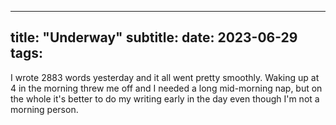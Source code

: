 
---
title: "Underway"
subtitle: 
date: 2023-06-29
tags:
---

I wrote 2883 words yesterday and it all went pretty smoothly. Waking up at 4 in the morning threw me off and I needed a long mid-morning nap, but on the whole it's better to do my writing early in the day even though I'm not a morning person.